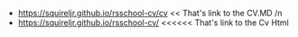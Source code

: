 - https://squireljr.github.io/rsschool-cv/cv << That's link to the CV.MD /n
- https://squireljr.github.io/rsschool-cv/ <<<<<< That's link to the Cv Html
